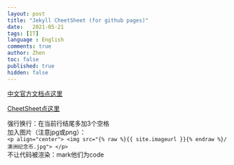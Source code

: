 ```yaml
---
layout: post
title: "Jekyll CheetSheet (for github pages)"
date:   2021-05-21
tags: [IT]
language : English
comments: true
author: Zhen
toc: false
published: true
hidden: false
---
```

[中文官方文档点这里](http://jekyllcn.com/docs/templates/)
<!-- more -->

[CheetSheet点这里](https://gist.github.com/JJediny/a466eed62cee30ad45e2)

强行换行：在当前行结尾多加3个空格   
加入图片（注意jpg或png）：    
`<p align="center"> <img src="{% raw %}{{ site.imageurl }}{% endraw %}/澳洲纪念币.jpg"> </p>`    
不让代码被渲染：mark他们为code

<!--stackedit_data:
eyJoaXN0b3J5IjpbMTgwMTM1MzA4OCwyMDgwMzg0OTU3LDE3Mj
Y0NTA1MDUsMTk0MTY2NjM1OSwtMzE4ODIwOTg5LC0xMzUzMTg0
MzM1LDE1Nzc0MTQ3OTIsLTIwMzcxNjI3MjgsLTIxMzE5ODAwMT
ksLTExNzYyMzY1OTYsLTIxMTI4NTc1NjIsMzIyODk1OTY5LC03
MjA4NjM0NDUsLTk4Mjk2OTcxNywxMTQwMTkwMzk4LC03MjkzMj
gzMTNdfQ==
-->